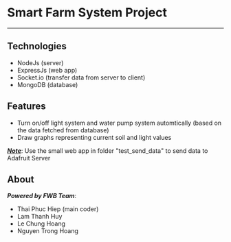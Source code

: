# Smart Farm System Project
---

## Technologies
* NodeJs (server)
* ExpressJs (web app)
* Socket.io (transfer data from server to client)
* MongoDB (database)

## Features
* Turn on/off light system and water pump system automtically (based on the data fetched from database)
* Draw graphs representing current soil and light values

<ins>***Note***</ins>: Use the small web app in folder "test_send_data" to send data to Adafruit Server

## About

***Powered by FWB Team***:
* Thai Phuc Hiep (main coder)
* Lam Thanh Huy
* Le Chung Hoang
* Nguyen Trong Hoang